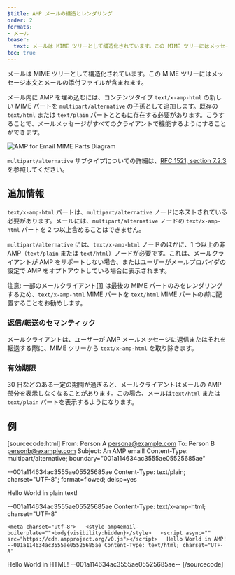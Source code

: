 ```yaml
---
$title: AMP メールの構造とレンダリング
order: 2
formats:
- メール
teaser:
  text: メールは MIME ツリーとして構造化されています。この MIME ツリーにはメッセージ本文とメールの添付ファイルが含まれます。
toc: true
---
```


<!--
This file is imported from https://github.com/ampproject/amphtml/blob/master/spec/email/amp-email-structure.md.
Please do not change this file.
If you have found a bug or an issue please
have a look and request a pull request there.
-->

<!---
Copyright 2018 The AMP HTML Authors. All Rights Reserved.

Licensed under the Apache License, Version 2.0 (the "License");
you may not use this file except in compliance with the License.
You may obtain a copy of the License at

      http://www.apache.org/licenses/LICENSE-2.0

Unless required by applicable law or agreed to in writing, software
distributed under the License is distributed on an "AS-IS" BASIS,
WITHOUT WARRANTIES OR CONDITIONS OF ANY KIND, either express or implied.
See the License for the specific language governing permissions and
limitations under the License.
-->

メールは <a>MIME ツリー</a>として構造化されています。この MIME ツリーにはメッセージ本文とメールの添付ファイルが含まれます。

メール内に AMP を埋め込むには、コンテンツタイプ `text/x-amp-html` の新しい MIME パートを `multipart/alternative` の子孫として追加します。既存の `text/html` または `text/plain` パートとともに存在する必要があります。こうすることで、メールメッセージがすべてのクライアントで機能するようにすることができます。

<amp-img alt="AMP for Email MIME Parts Diagram" layout="responsive" width="752" height="246" src="https://github.com/ampproject/amphtml/raw/master/spec/img/amp-email-mime-parts.png">
<noscript data-md-type="raw_html" data-segment-id="8724406"> <img data-md-type="raw_html" alt="AMP for Email MIME Parts Diagram" src="../img/amp-email-mime-parts.png"> </noscript>
</amp-img>

`multipart/alternative` サブタイプについての詳細は、[RFC 1521, section 7.2.3](https://tools.ietf.org/html/rfc1521#section-7.2.3) を参照してください。

## 追加情報 <a name="additional-information"></a>

`text/x-amp-html` パートは、`multipart/alternative` ノードにネストされている必要があります。メールには、`multipart/alternative` ノードの `text/x-amp-html` パートを 2 つ以上含めることはできません。

`multipart/alternative` には、`text/x-amp-html` ノードのほかに、1 つ以上の非 AMP（`text/plain` または `text/html`）ノードが必要です。これは、メールクライアントが AMP をサポートしない場合、またはユーザーがメールプロバイダの設定で AMP をオプトアウトしている場合に表示されます。

注意: 一部のメールクライアント[[1]](https://openradar.appspot.com/radar?id=6054696888303616) は最後の MIME パートのみをレンダリングするため、`text/x-amp-html` MIME パートを `text/html` MIME パートの*前*に配置することをお勧めします。

### 返信/転送のセマンティック <a name="replyingforwarding-semantics"></a>

メールクライアントは、ユーザーが AMP メールメッセージに返信またはそれを転送する際に、MIME ツリーから `text/x-amp-html` を取り除きます。

### 有効期限 <a name="expiry"></a>

30 日などのある一定の期間が過ぎると、メールクライアントはメールの AMP 部分を表示しなくなることがあります。この場合、メールは`text/html` または `text/plain` パートを表示するようになります。

## 例 <a name="example"></a>

<!-- prettier-ignore-start -->

[sourcecode:html] From:  Person A [persona@example.com](mailto:persona@example.com) To: Person B [personb@example.com](mailto:personb@example.com) Subject: An AMP email! Content-Type: multipart/alternative; boundary="001a114634ac3555ae05525685ae"

--001a114634ac3555ae05525685ae Content-Type: text/plain; charset="UTF-8"; format=flowed; delsp=yes

Hello World in plain text!

--001a114634ac3555ae05525685ae Content-Type: text/x-amp-html; charset="UTF-8"

<!doctype html>

    <meta charset="utf-8">   <style amp4email-boilerplate="">body{visibility:hidden}</style>   <script async="" src="https://cdn.ampproject.org/v0.js"></script>   Hello World in AMP!   --001a114634ac3555ae05525685ae Content-Type: text/html; charset="UTF-8"

<span>Hello World in HTML!</span> --001a114634ac3555ae05525685ae-- [/sourcecode]

<!-- prettier-ignore-end -->
